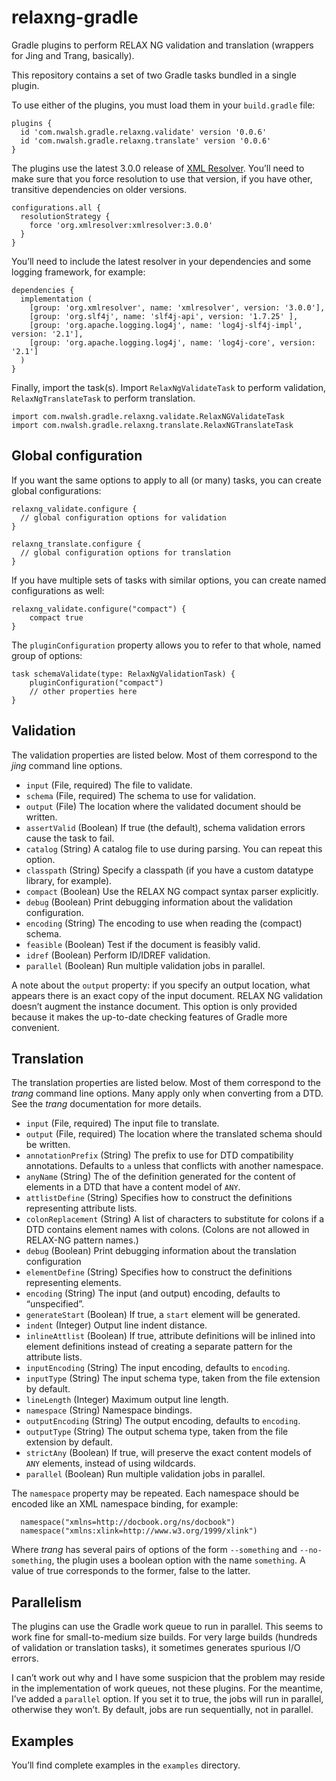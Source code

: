 # relaxng-gradle

Gradle plugins to perform RELAX NG validation and translation
(wrappers for Jing and Trang, basically).

This repository contains a set of two Gradle tasks bundled in a single
plugin.

To use either of the plugins, you must load them in your
`build.gradle` file:

```
plugins {
  id 'com.nwalsh.gradle.relaxng.validate' version '0.0.6'
  id 'com.nwalsh.gradle.relaxng.translate' version '0.0.6'
}
```

The plugins use the latest 3.0.0 release of
[XML Resolver](https://github.com/xmlresolver/xmlresolver). You’ll need
to make sure that you force resolution to use that version, if you have
other, transitive dependencies on older versions.

```
configurations.all {
  resolutionStrategy {
    force 'org.xmlresolver:xmlresolver:3.0.0'
  }
}
```

You’ll need to include the latest resolver in your dependencies and
some logging framework, for example:

```
dependencies {
  implementation (
    [group: 'org.xmlresolver', name: 'xmlresolver', version: '3.0.0'],
    [group: 'org.slf4j', name: 'slf4j-api', version: '1.7.25' ],
    [group: 'org.apache.logging.log4j', name: 'log4j-slf4j-impl', version: '2.1'],
    [group: 'org.apache.logging.log4j', name: 'log4j-core', version: '2.1']
  )
}
```

Finally, import the task(s). Import `RelaxNgValidateTask` to perform
validation, `RelaxNgTranslateTask` to perform translation.

```
import com.nwalsh.gradle.relaxng.validate.RelaxNGValidateTask
import com.nwalsh.gradle.relaxng.translate.RelaxNGTranslateTask
```

## Global configuration

If you want the same options to apply to all (or many) tasks, you can create
global configurations:

```
relaxng_validate.configure {
  // global configuration options for validation
}

relaxng_translate.configure {
  // global configuration options for translation
}
```

If you have multiple sets of tasks with similar options, you can create
named configurations as well:

```
relaxng_validate.configure("compact") {
    compact true
}
```

The `pluginConfiguration` property allows you to refer to that whole, named
group of options:

```
task schemaValidate(type: RelaxNgValidationTask) {
    pluginConfiguration("compact")
    // other properties here
}
```

## Validation

The validation properties are listed below. Most of them correspond to
the *jing* command line options.

* `input` (File, required) The file to validate.
* `schema` (File, required) The schema to use for validation.
* `output` (File) The location where the validated document should be written.
* `assertValid` (Boolean) If true (the default), schema validation errors cause the task to fail.
* `catalog` (String) A catalog file to use during parsing. You can repeat this option.
* `classpath` (String) Specify a classpath (if you have a custom datatype library, for example).
* `compact` (Boolean) Use the RELAX NG compact syntax parser explicitly.
* `debug` (Boolean) Print debugging information about the validation configuration.
* `encoding` (String) The encoding to use when reading the (compact) schema.
* `feasible` (Boolean) Test if the document is feasibly valid.
* `idref` (Boolean) Perform ID/IDREF validation.
* `parallel` (Boolean) Run multiple validation jobs in parallel.

A note about the `output` property: if you specify an output location, what appears there
is an exact copy of the input document. RELAX NG validation doesn’t augment the instance
document. This option is only provided because it makes the up-to-date checking features
of Gradle more convenient.

## Translation

The translation properties are listed below. Most of them correspond to the
*trang* command line options. Many apply only when converting from a DTD.
See the *trang* documentation for more details.

* `input` (File, required) The input file to translate.
* `output` (File, required) The location where the translated schema should be written.
* `annotationPrefix` (String) The prefix to use for DTD compatibility annotations. Defaults
  to `a` unless that conflicts with another namespace.
* `anyName` (String) The of the definition generated for the content of elements in a
  DTD that have a content model of `ANY`.
* `attlistDefine` (String) Specifies how to construct the definitions representing
  attribute lists.
* `colonReplacement` (String) A list of characters to substitute for colons if a
  DTD contains element names with colons. (Colons are not allowed in RELAX-NG pattern names.)
* `debug` (Boolean) Print debugging information about the translation configuration
* `elementDefine` (String) Specifies how to construct the definitions representing
  elements.
* `encoding` (String) The input (and output) encoding, defaults to “unspecified”.
* `generateStart` (Boolean) If true, a `start` element will be generated.
* `indent` (Integer) Output line indent distance.
* `inlineAttlist` (Boolean) If true, attribute definitions will be inlined into element
  definitions instead of creating a separate pattern for the attribute lists.
* `inputEncoding` (String) The input encoding, defaults to `encoding`.
* `inputType` (String) The input schema type, taken from the file extension by default.
* `lineLength` (Integer) Maximum output line length.
* `namespace` (String) Namespace bindings.
* `outputEncoding` (String) The output encoding, defaults to `encoding`.
* `outputType` (String) The output schema type, taken from the file extension by default.
* `strictAny` (Boolean) If true, will preserve the exact content models of `ANY` elements,
  instead of using wildcards.
* `parallel` (Boolean) Run multiple validation jobs in parallel.

The `namespace` property may be repeated. Each namespace should be encoded like an XML
namespace binding, for example:

```
  namespace("xmlns=http://docbook.org/ns/docbook")
  namespace("xmlns:xlink=http://www.w3.org/1999/xlink")
```

Where *trang* has several pairs of options of the form `--something`
and `--no-something`, the plugin uses a boolean option with the name
`something`. A value of true corresponds to the former, false to the
latter.

## Parallelism

The plugins can use the Gradle work queue to run in parallel. This
seems to work fine for small-to-medium size builds. For very large
builds (hundreds of validation or translation tasks), it sometimes
generates spurious I/O errors.

I can’t work out why and I have some suspicion that the problem may
reside in the implementation of work queues, not these plugins. For
the meantime, I’ve added a `parallel` option. If you set it to true,
the jobs will run in parallel, otherwise they won’t. By default, jobs
are run sequentially, not in parallel.

## Examples

You’ll find complete examples in the `examples` directory.
